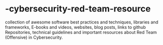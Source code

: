 # -cybersecurity-red-team-resource
collection of awesome software best practices and techniques, libraries and frameworks, E-books and videos, websites, blog posts, links to github Repositories, technical guidelines and important resources about Red Team (Offensive) in Cybersecurity.
